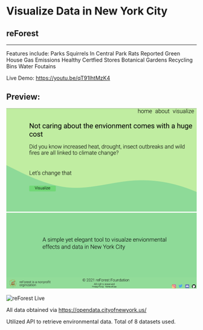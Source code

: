 # Visualize Data in New York City 
## reForest

----------------------------------------------------------------------------------------

Features include:
 Parks
 Squirrels In Central Park
 Rats
 Reported Green House Gas Emissions
 Healthy Certfied Stores
 Botanical Gardens
 Recycling Bins
 Water Foutains
 
 Live Demo: https://youtu.be/qT91lhtMzK4 

## Preview:
![reForest Home](reForest-home.png)
![reForest Footer](reForest-footer.png)

![reForest Live](reForest-live.png)

 All data obtained via https://opendata.cityofnewyork.us/ 

 Utilized API to retrieve environmental data. Total of 8 datasets used. 
